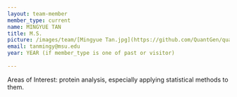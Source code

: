 ```yaml
---
layout: team-member
member_type: current
name: MINGYUE TAN
title: M.S.
picture: /images/team/[Mingyue Tan.jpg](https://github.com/QuantGen/quantgen.github.io/blob/master/images/team/Mingyue%20Tan.jpg)
email: tanmingy@msu.edu
year: YEAR (if member_type is one of past or visitor)
 
---
```

Areas of Interest: protein analysis, especially applying statistical methods to them.  
